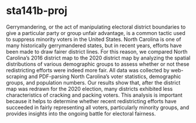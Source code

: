 # sta141b-proj

Gerrymandering, or the act of manipulating electoral district boundaries to give a particular party or group unfair advantage, is a common tactic used to suppress minority voters in the United States. North Carolina is one of many historically gerrymandered states, but in recent years, efforts have been made to draw fairer district lines. For this reason, we compared North Carolina’s 2016 district map to the 2020 district map by analyzing the spatial distributions of various demographic groups to assess whether or not these redistricting efforts were indeed more fair. All data was collected by web-scraping and PDF-parsing North Carolina’s voter statistics, demographic groups, and population numbers. Our results show that, after the district map was redrawn for the 2020 election, many districts exhibited less characteristics of cracking and packing voters. This analysis is important because it helps to determine whether recent redistricting efforts have succeeded in fairly representing all voters, particularly minority groups, and provides insights into the ongoing battle for electoral fairness.
